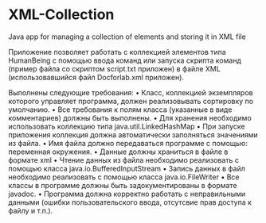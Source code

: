 # XML-Collection
Java app for managing a collection of elements and storing it in XML file

Приложение позволяет работать с коллекцией элементов типа HumanBeing с помощью ввода команд или запуска скрипта команд (пример файла со скриптом script.txt приложен) в файле XML (использовавшийся файл Docforlab.xml приложен).

Выполнены следующие требования:
•	Класс, коллекцией экземпляров которого управляет программа, должен реализовывать сортировку по умолчанию.
•	Все требования к полям класса (указанные в виде комментариев) должны быть выполнены.
•	Для хранения необходимо использовать коллекцию типа java.util.LinkedHashMap
•	При запуске приложения коллекция должна автоматически заполняться значениями из файла.
•	Имя файла должно передаваться программе с помощью: переменная окружения.
•	Данные должны храниться в файле в формате xml
•	Чтение данных из файла необходимо реализовать с помощью класса java.io.BufferedInputStream
•	Запись данных в файл необходимо реализовать с помощью класса java.io.FileWriter
•	Все классы в программе должны быть задокументированы в формате javadoc.
•	Программа должна корректно работать с неправильными данными (ошибки пользовательского ввода, отсутсвие прав доступа к файлу и т.п.).
